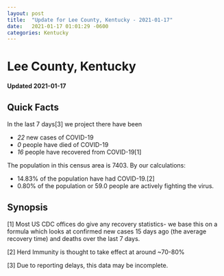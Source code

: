 ```yaml
---
layout: post
title:  "Update for Lee County, Kentucky - 2021-01-17"
date:   2021-01-17 01:01:29 -0600
categories: Kentucky
---
```


# Lee County, Kentucky
#### Updated 2021-01-17

## Quick Facts

In the last 7 days[3] we project there have been
- *22* new cases of COVID-19
- *0* people have died of COVID-19
- *16* people have recovered from COVID-19[1]

The population in this census area is 7403. By our calculations:
- 14.83% of the population have had COVID-19.[2]
- 0.80% of the population or 59.0 people are actively fighting the virus.

## Synopsis




[1] Most US CDC offices do give any recovery statistics- we base this on a formula which looks at confirmed new cases
15 days ago (the average recovery time) and deaths over the last 7 days.

[2] Herd Immunity is thought to take effect at around ~70-80%

[3] Due to reporting delays, this data may be incomplete.
 
    
